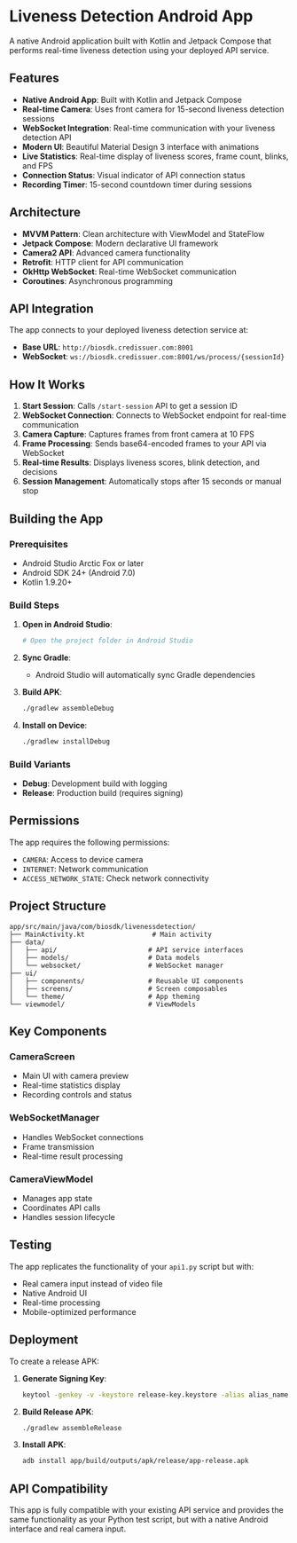 # Liveness Detection Android App

A native Android application built with Kotlin and Jetpack Compose that performs real-time liveness detection using your deployed API service.

## Features

- **Native Android App**: Built with Kotlin and Jetpack Compose
- **Real-time Camera**: Uses front camera for 15-second liveness detection sessions
- **WebSocket Integration**: Real-time communication with your liveness detection API
- **Modern UI**: Beautiful Material Design 3 interface with animations
- **Live Statistics**: Real-time display of liveness scores, frame count, blinks, and FPS
- **Connection Status**: Visual indicator of API connection status
- **Recording Timer**: 15-second countdown timer during sessions

## Architecture

- **MVVM Pattern**: Clean architecture with ViewModel and StateFlow
- **Jetpack Compose**: Modern declarative UI framework
- **Camera2 API**: Advanced camera functionality
- **Retrofit**: HTTP client for API communication
- **OkHttp WebSocket**: Real-time WebSocket communication
- **Coroutines**: Asynchronous programming

## API Integration

The app connects to your deployed liveness detection service at:
- **Base URL**: `http://biosdk.credissuer.com:8001`
- **WebSocket**: `ws://biosdk.credissuer.com:8001/ws/process/{sessionId}`

## How It Works

1. **Start Session**: Calls `/start-session` API to get a session ID
2. **WebSocket Connection**: Connects to WebSocket endpoint for real-time communication
3. **Camera Capture**: Captures frames from front camera at 10 FPS
4. **Frame Processing**: Sends base64-encoded frames to your API via WebSocket
5. **Real-time Results**: Displays liveness scores, blink detection, and decisions
6. **Session Management**: Automatically stops after 15 seconds or manual stop

## Building the App

### Prerequisites

- Android Studio Arctic Fox or later
- Android SDK 24+ (Android 7.0)
- Kotlin 1.9.20+

### Build Steps

1. **Open in Android Studio**:
   ```bash
   # Open the project folder in Android Studio
   ```

2. **Sync Gradle**:
   - Android Studio will automatically sync Gradle dependencies

3. **Build APK**:
   ```bash
   ./gradlew assembleDebug
   ```

4. **Install on Device**:
   ```bash
   ./gradlew installDebug
   ```

### Build Variants

- **Debug**: Development build with logging
- **Release**: Production build (requires signing)

## Permissions

The app requires the following permissions:
- `CAMERA`: Access to device camera
- `INTERNET`: Network communication
- `ACCESS_NETWORK_STATE`: Check network connectivity

## Project Structure

```
app/src/main/java/com/biosdk/livenessdetection/
├── MainActivity.kt                 # Main activity
├── data/
│   ├── api/                       # API service interfaces
│   ├── models/                    # Data models
│   └── websocket/                 # WebSocket manager
├── ui/
│   ├── components/                # Reusable UI components
│   ├── screens/                   # Screen composables
│   └── theme/                     # App theming
└── viewmodel/                     # ViewModels
```

## Key Components

### CameraScreen
- Main UI with camera preview
- Real-time statistics display
- Recording controls and status

### WebSocketManager
- Handles WebSocket connections
- Frame transmission
- Real-time result processing

### CameraViewModel
- Manages app state
- Coordinates API calls
- Handles session lifecycle

## Testing

The app replicates the functionality of your `api1.py` script but with:
- Real camera input instead of video file
- Native Android UI
- Real-time processing
- Mobile-optimized performance

## Deployment

To create a release APK:

1. **Generate Signing Key**:
   ```bash
   keytool -genkey -v -keystore release-key.keystore -alias alias_name -keyalg RSA -keysize 2048 -validity 10000
   ```

2. **Build Release APK**:
   ```bash
   ./gradlew assembleRelease
   ```

3. **Install APK**:
   ```bash
   adb install app/build/outputs/apk/release/app-release.apk
   ```

## API Compatibility

This app is fully compatible with your existing API service and provides the same functionality as your Python test script, but with a native Android interface and real camera input.